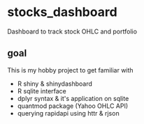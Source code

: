 # stocks_dashboard
 Dashboard to track stock OHLC and portfolio

## goal
This is my hobby project to get familiar with
* R shiny & shinydashboard
* R sqlite interface
* dplyr syntax & it's application on sqlite
* quantmod package (Yahoo OHLC API)
* querying rapidapi using httr & rjson
